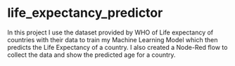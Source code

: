 # life_expectancy_predictor
In this project I use the dataset provided by WHO of Life expectancy of countries with their data to train my Machine Learning Model which then predicts the Life Expectancy of a country.
I also created a Node-Red flow to collect the data and show the predicted age for a country.
